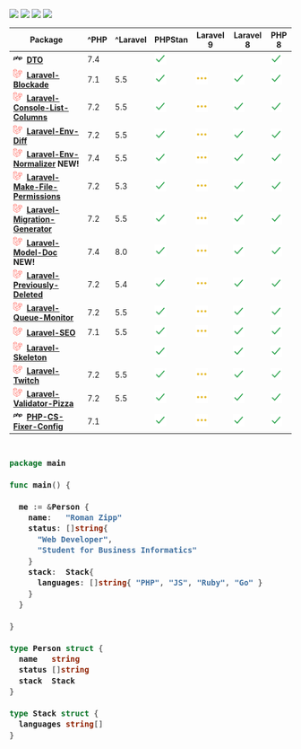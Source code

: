 [![](https://img.shields.io/badge/Follow_@romanzipp-blue?logo=twitter&logoColor=white&style=for-the-badge)](https://twitter.com/romanzipp)
[![](https://img.shields.io/badge/Sponsor%20%F0%9F%A4%8D-black?logo=github&logoColor=white&style=for-the-badge&color=b34bff)](https://github.com/sponsors/romanzipp)
[![](https://img.shields.io/badge/Linkedin-black?logo=linkedin&logoColor=white&style=for-the-badge&color=0077b5)](https://www.linkedin.com/in/romanzipp/)
[![](https://img.shields.io/badge/ich.wtf-black?logoColor=white&style=for-the-badge&color=3053c6&label=Website&labelColor=black)](https://ich.wtf)

| Package                                                                                                                 | ^PHP | ^Laravel | PHPStan              | Laravel 9           | Laravel 8            | PHP 8                |
| ----------------------------------------------------------------------------------------------------------------------- | ---- | -------- | -------------------- | ------------------- | -------------------- | -------------------- |
| ![](/logos/php.png) [**DTO**](https://github.com/romanzipp/DTO)                                                         | 7.4  |          | ![](logos/check.png) |                     |                      | ![](logos/check.png) |
| ![](/logos/laravel.png) [**Laravel-Blockade**](https://github.com/romanzipp/Laravel-Blockade)                           | 7.1  | 5.5      | ![](logos/check.png) | ![](logos/dots.png) | ![](logos/check.png) | ![](logos/check.png) |
| ![](/logos/laravel.png) [**Laravel-Console-List-Columns**](https://github.com/romanzipp/Laravel-Console-List-Columns)   | 7.2  | 5.5      | ![](logos/check.png) | ![](logos/dots.png) | ![](logos/check.png) | ![](logos/check.png) |
| ![](/logos/laravel.png) [**Laravel-Env-Diff**](https://github.com/romanzipp/Laravel-Env-Diff)                           | 7.2  | 5.5      | ![](logos/check.png) | ![](logos/dots.png) | ![](logos/check.png) | ![](logos/check.png) |
| ![](/logos/laravel.png) [**Laravel-Env-Normalizer**](https://github.com/romanzipp/Laravel-Env-Normalizer) **NEW!**      | 7.4  | 5.5      | ![](logos/check.png) | ![](logos/dots.png) | ![](logos/check.png) | ![](logos/check.png) |
| ![](/logos/laravel.png) [**Laravel-Make-File-Permissions**](https://github.com/romanzipp/Laravel-Make-File-Permissions) | 7.2  | 5.3      | ![](logos/check.png) | ![](logos/dots.png) | ![](logos/check.png) | ![](logos/check.png) |
| ![](/logos/laravel.png) [**Laravel-Migration-Generator**](https://github.com/romanzipp/Laravel-Migration-Generator)     | 7.2  | 5.5      | ![](logos/check.png) | ![](logos/dots.png) | ![](logos/check.png) | ![](logos/check.png) |
| ![](/logos/laravel.png) [**Laravel-Model-Doc**](https://github.com/romanzipp/Laravel-Model-Doc) **NEW!**                | 7.4  | 8.0      | ![](logos/check.png) | ![](logos/dots.png) | ![](logos/check.png) | ![](logos/check.png) |
| ![](/logos/laravel.png) [**Laravel-Previously-Deleted**](https://github.com/romanzipp/Laravel-Previously-Deleted)       | 7.2  | 5.4      | ![](logos/check.png) | ![](logos/dots.png) | ![](logos/check.png) | ![](logos/check.png) |
| ![](/logos/laravel.png) [**Laravel-Queue-Monitor**](https://github.com/romanzipp/Laravel-Queue-Monitor)                 | 7.2  | 5.5      | ![](logos/check.png) | ![](logos/dots.png) | ![](logos/check.png) | ![](logos/check.png) |
| ![](/logos/laravel.png) [**Laravel-SEO**](https://github.com/romanzipp/Laravel-SEO)                                     | 7.1  | 5.5      | ![](logos/check.png) | ![](logos/dots.png) | ![](logos/check.png) | ![](logos/check.png) |
| ![](/logos/laravel.png) [**Laravel-Skeleton**](https://github.com/romanzipp/Laravel-Skeleton)                           |      |          | ![](logos/check.png) |                     | ![](logos/check.png) | ![](logos/check.png) |
| ![](/logos/laravel.png) [**Laravel-Twitch**](https://github.com/romanzipp/Laravel-Twitch)                               | 7.2  | 5.5      | ![](logos/check.png) | ![](logos/dots.png) | ![](logos/check.png) | ![](logos/check.png) |
| ![](/logos/laravel.png) [**Laravel-Validator-Pizza**](https://github.com/romanzipp/Laravel-Validator-Pizza)             | 7.2  | 5.5      | ![](logos/check.png) | ![](logos/dots.png) | ![](logos/check.png) | ![](logos/check.png) |
| ![](/logos/php.png) [**PHP-CS-Fixer-Config**](https://github.com/romanzipp/PHP-CS-Fixer-Config)                         | 7.1  |          | ![](logos/check.png) | ![](logos/dots.png) | ![](logos/check.png) | ![](logos/check.png) |

<h3>
    
```go
​
package main

func main() {

  me := &Person {
    name:   "Roman Zipp"
    status: []string{
      "Web Developer",
      "Student for Business Informatics"
    }
    stack:  Stack{
      languages: []string{ "PHP", "JS", "Ruby", "Go" }
    }
  }

}
​
type Person struct {
  name   string
  status []string
  stack  Stack
}

type Stack struct {
  languages string[]
}

```
</h3>
